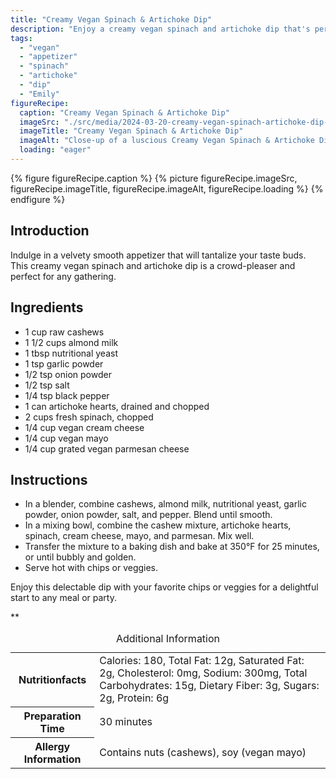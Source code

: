 ```yaml
---
title: "Creamy Vegan Spinach & Artichoke Dip"
description: "Enjoy a creamy vegan spinach and artichoke dip that's perfect for any occasion. This plant-based version is a crowd-pleaser with its smooth texture and flavorful blend of ingredients."
tags:
  - "vegan"
  - "appetizer"
  - "spinach"
  - "artichoke"
  - "dip"
  - "Emily"
figureRecipe: 
  caption: "Creamy Vegan Spinach & Artichoke Dip"
  imageSrc: "./src/media/2024-03-20-creamy-vegan-spinach-artichoke-dip-7835.png"
  imageTitle: "Creamy Vegan Spinach & Artichoke Dip"
  imageAlt: "Close-up of a luscious Creamy Vegan Spinach & Artichoke Dip on a minimalist table, showcasing its velvety texture and inviting appeal"
  loading: "eager"
---
```


{% figure figureRecipe.caption %}
{% picture figureRecipe.imageSrc, figureRecipe.imageTitle, figureRecipe.imageAlt, figureRecipe.loading %}
{% endfigure %}

## Introduction

Indulge in a velvety smooth appetizer that will tantalize your taste buds. This creamy vegan spinach and artichoke dip is a crowd-pleaser and perfect for any gathering.

## Ingredients

- 1 cup raw cashews
- 1 1/2 cups almond milk
- 1 tbsp nutritional yeast
- 1 tsp garlic powder
- 1/2 tsp onion powder
- 1/2 tsp salt
- 1/4 tsp black pepper
- 1 can artichoke hearts, drained and chopped
- 2 cups fresh spinach, chopped
- 1/4 cup vegan cream cheese
- 1/4 cup vegan mayo
- 1/4 cup grated vegan parmesan cheese

## Instructions

- In a blender, combine cashews, almond milk, nutritional yeast, garlic powder, onion powder, salt, and pepper. Blend until smooth.
- In a mixing bowl, combine the cashew mixture, artichoke hearts, spinach, cream cheese, mayo, and parmesan. Mix well.
- Transfer the mixture to a baking dish and bake at 350°F for 25 minutes, or until bubbly and golden.
- Serve hot with chips or veggies.

Enjoy this delectable dip with your favorite chips or veggies for a delightful start to any meal or party.

**

<table><caption class='sr-only'>Additional Information</caption><tr><th>Nutritionfacts</th><td>Calories: 180, Total Fat: 12g, Saturated Fat: 2g, Cholesterol: 0mg, Sodium: 300mg, Total Carbohydrates: 15g, Dietary Fiber: 3g, Sugars: 2g, Protein: 6g&nbsp;</td></tr><tr><th>Preparation Time</th><td>30 minutes&nbsp;</td></tr><tr><th>Allergy Information</th><td>Contains nuts (cashews), soy (vegan mayo)&nbsp;</td></tr></table>

